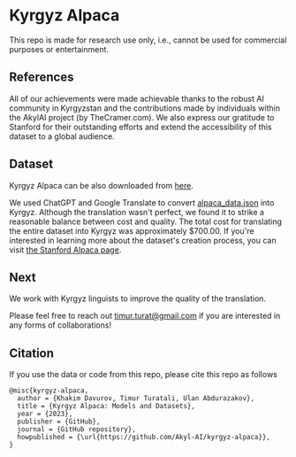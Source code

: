# Kyrgyz Alpaca
This repo is made for research use only, i.e., cannot be used for commercial purposes or entertainment. 

## References
All of our achievements were made achievable thanks to the robust AI community in Kyrgyzstan and the contributions made by individuals within the AkylAI project (by TheCramer.com). We also express our gratitude to Stanford for their outstanding efforts and extend the accessibility of this dataset to a global audience.

## Dataset

Kyrgyz Alpaca can be also downloaded from [here](https://drive.google.com/file/d/1ohiBSoyRxrUpFNRDLKknTn6dLgXFtsVV/view?usp=sharing). 

We used ChatGPT and Google Translate to convert [alpaca_data.json](https://github.com/tatsu-lab/stanford_alpaca/blob/main/alpaca_data.json) into Kyrgyz. Although the translation wasn't perfect, we found it to strike a reasonable balance between cost and quality. The total cost for translating the entire dataset into Kyrgyz was approximately $700.00. If you're interested in learning more about the dataset's creation process, you can visit [the Stanford Alpaca page](https://github.com/tatsu-lab/stanford_alpaca).

## Next
We work with Kyrgyz linguists to improve the quality of the translation.

Please feel free to reach out timur.turat@gmail.com if you are interested in any forms of collaborations!

## Citation
If you use the data or code from this repo, please cite this repo as follows
```
@misc{kyrgyz-alpaca,
  author = {Khakim Davurov, Timur Turatali, Ulan Abdurazakov},
  title = {Kyrgyz Alpaca: Models and Datasets},
  year = {2023},
  publisher = {GitHub},
  journal = {GitHub repository},
  howpublished = {\url{https://github.com/Akyl-AI/kyrgyz-alpaca}},
}
```


